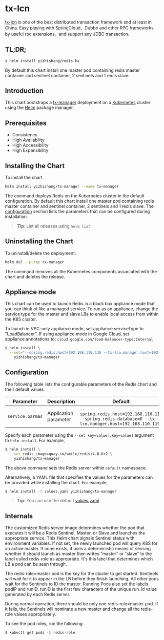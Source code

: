 # tx-lcn

[tx-lcn](http://www.txlcn.org/) is one of the best distributed transaction framework and at least in China. Easy playing with SpringCloud、Dubbo and other RPC frameworks by useful rpc extensions，and support any JDBC transaction.

## TL;DR;

```bash
$ helm install yizhishang/redis-ha
```

By default this chart install one master pod containing redis master container and sentinel container, 2 sentinels and 1 redis slave.

## Introduction

This chart bootstraps a [tx-manager](https://github.com/yizhishang/tx-lcn) deployment on a [Kubernetes](http://kubernetes.io) cluster using the [Helm](https://helm.sh) package manager.

## Prerequisites

- Consistency
- High Availability
- High Accessibility
- High Expansibility

## Installing the Chart

To install the chart

```bash
helm install yizhishang/tx-manager --name tx-manager
```

The command deploys Redis on the Kubernetes cluster in the default configuration. By default this chart install one master pod containing redis master container and sentinel container, 2 sentinels and 1 redis slave. The [configuration](#configuration) section lists the parameters that can be configured during installation.

> **Tip**: List all releases using `helm list`

## Uninstalling the Chart

To uninstall/delete the deployment:

```bash
helm del --purge tx-manager
```

The command removes all the Kubernetes components associated with the chart and deletes the release.

## Appliance mode

This chart can be used to launch Redis in a black box appliance mode that you can think of like a managed service. To run as an appliance, change the service type for the master and slave LBs to enable local access from within the K8S cluster.

To launch in VPC-only appliance mode, set appliance.serviceType to "LoadBalancer". If using appliance mode in Google Cloud, set appliance.annotations to:
`cloud.google.com/load-balancer-type:Internal`

```bash
$ helm install \
  --set="--spring.redis.host=192.168.110.119 --tx-lcn.manager.host=192.168.110.119" \
    yizhishang/tx-manager
```

## Configuration

The following table lists the configurable parameters of the Redis chart and their default values.

| Parameter                        | Description                                                                                                                  | Default                                                   |
| -------------------------------- | -----------------------------------------------------                                                                        | --------------------------------------------------------- |
| `service.parmas`                 | Application parameter                                                                                                                 | `--spring.redis.host=192.168.110.119 --spring.redis.database=0 --tx-lcn.manager.host=192.168.110.119`                             |

Specify each parameter using the `--set key=value[,key=value]` argument to `helm install`. For example,

```bash
$ helm install \
  --set redis_image=quay.io/smile/redis:4.0.6r2 \
    yizhishang/tx-manager
```

The above command sets the Redis server within  `default` namespace.

Alternatively, a YAML file that specifies the values for the parameters can be provided while installing the chart. For example,

```bash
$ helm install -f values.yaml yizhishang/tx-manager
```

> **Tip**: You can use the default [values.yaml](values.yaml)

## Internals
The customized Redis server image determines whether the pod that executes it will be a Redis Sentinel,
Master, or Slave and launches the appropriate service. This Helm chart signals Sentinel status with
environment variables. If not set, the newly launched pod will query K8S for an active master. If none
exists, it uses a deterministic means of sensing whether it should launch as master then writes "master"
or "slave" to the label called redis-role as appropriate. It's this label that determines which LB a pod
can be seen through.

The redis-role=master pod is the key for the cluster to get started. Sentinels will wait for it to appear
in the LB before they finish launching. All other pods wait for the Sentinels to ID the master. Running
Pods also set the labels podIP and runID. runID is the first few characters of the unique run_id value
generated by each Redis server.

During normal operation, there should be only one redis-role=master pod. If it fails, the Sentinels
will nominate a new master and change all the redis-role values appropriately.

To see the pod roles, run the following:

```bash
$ kubectl get pods -L redis-role
```

